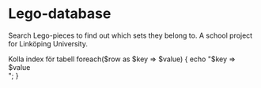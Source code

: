 # Lego-database
Search Lego-pieces to find out which sets they belong to. A school project for Linköping University.


Kolla index för tabell
			foreach($row as $key => $value) {
				echo "$key => $value<br/>";
			}

